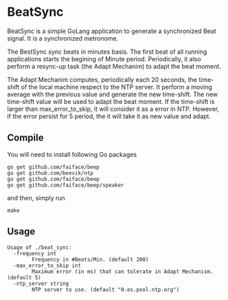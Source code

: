 # BeatSync

BeatSync is a simple GoLang application to generate a synchronized Beat signal. It is a synchronized metronome.

The BestSync sync beats in minutes basis. The first beat of all running applications starts the begining of Minute period. Periodically, it also
perform a resync-up task (the Adapt Mechanim) to adapt the beat moment.

The Adapt Mechanim computes, periodically each 20 seconds, the time-shift of the local machine respect to the NTP server.  It perform a moving average with the previous value and generate the new time-shift. The new time-shift value will be used to adapt the beat moment. If the time-shift is larger than max_error_to_skip, it will consider it as a error in NTP. However, if the error persist for 5 period, the it will take it as new value and adapt. 

## Compile

You will need to install following Go packages

```
go get github.com/faiface/beep
go get github.com/beevik/ntp
go get github.com/faiface/beep
go get github.com/faiface/beep/speaker
```

and then, simply run

```
make
```

## Usage

```
Usage of ./beat_sync:
  -frequency int
    	Frequency in #Beats/Min. (default 200)
  -max_error_to_skip int
    	Maximum error (in ms) that can tolerate in Adapt Mechanism. (default 5)
  -ntp_server string
    	NTP server to use. (default "0.es.pool.ntp.org")
```